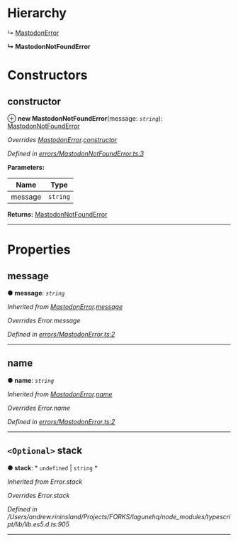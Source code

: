 

# Hierarchy

↳  [MastodonError](_errors_mastodonerror_.mastodonerror.md)

**↳ MastodonNotFoundError**

# Constructors

<a id="constructor"></a>

##  constructor

⊕ **new MastodonNotFoundError**(message: *`string`*): [MastodonNotFoundError](_errors_mastodonnotfounderror_.mastodonnotfounderror.md)

*Overrides [MastodonError](_errors_mastodonerror_.mastodonerror.md).[constructor](_errors_mastodonerror_.mastodonerror.md#constructor)*

*Defined in [errors/MastodonNotFoundError.ts:3](https://github.com/aendrew/core/blob/a43c578/src/errors/MastodonNotFoundError.ts#L3)*

**Parameters:**

| Name | Type |
| ------ | ------ |
| message | `string` |

**Returns:** [MastodonNotFoundError](_errors_mastodonnotfounderror_.mastodonnotfounderror.md)

___

# Properties

<a id="message"></a>

##  message

**● message**: *`string`*

*Inherited from [MastodonError](_errors_mastodonerror_.mastodonerror.md).[message](_errors_mastodonerror_.mastodonerror.md#message)*

*Overrides Error.message*

*Defined in [errors/MastodonError.ts:2](https://github.com/aendrew/core/blob/a43c578/src/errors/MastodonError.ts#L2)*

___
<a id="name"></a>

##  name

**● name**: *`string`*

*Inherited from [MastodonError](_errors_mastodonerror_.mastodonerror.md).[name](_errors_mastodonerror_.mastodonerror.md#name)*

*Overrides Error.name*

*Defined in [errors/MastodonError.ts:2](https://github.com/aendrew/core/blob/a43c578/src/errors/MastodonError.ts#L2)*

___
<a id="stack"></a>

## `<Optional>` stack

**● stack**: * `undefined` &#124; `string`
*

*Inherited from Error.stack*

*Overrides Error.stack*

*Defined in /Users/andrew.rininsland/Projects/FORKS/lagunehq/node_modules/typescript/lib/lib.es5.d.ts:905*

___

